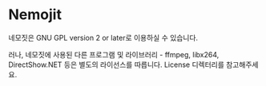 # Nemojit
네모짓은 GNU GPL version 2 or later로 이용하실 수 있습니다.

러나, 네모짓에 사용된 다른 프로그램 및 라이브러리 - ffmpeg, libx264, DirectShow.NET 등은 별도의 라이선스를 따릅니다. License 디렉터리를 참고해주세요.
